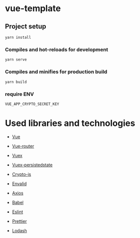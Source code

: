 # vue-template

## Project setup

```
yarn install
```

### Compiles and hot-reloads for development

```
yarn serve
```

### Compiles and minifies for production build

```
yarn build
```

### require ENV

```
VUE_APP_CRYPTO_SECRET_KEY
```

# Used libraries and technologies

- [Vue](https://vuejs.org/)

- [Vue-router](https://router.vuejs.org/)

- [Vuex](https://vuex.vuejs.org/)

- [Vuex-persistedstate](https://github.com/robinvdvleuten/vuex-persistedstate#readme)

- [Crypto-js](https://github.com/brix/crypto-js)

- [Envalid](https://github.com/af/envalid)

- [Axios](https://github.com/axios/axios)

- [Babel](https://babeljs.io/)

- [Eslint](https://eslint.org/)

- [Prettier](https://prettier.io/)

- [Lodash](https://lodash.com/)
